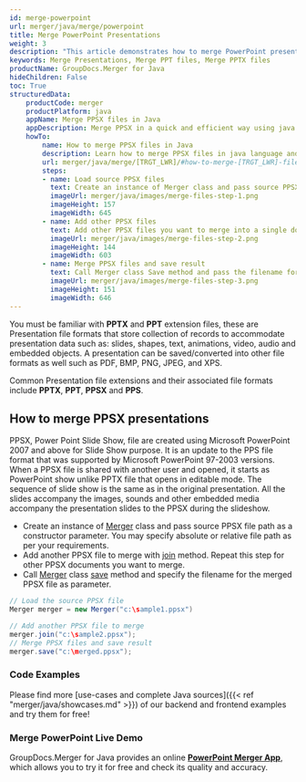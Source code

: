 ```yaml
---
id: merge-powerpoint
url: merger/java/merge/powerpoint
title: Merge PowerPoint Presentations
weight: 3
description: "This article demonstrates how to merge PowerPoint presentation files of PPT, PPTX, ODP and may other formats with couple java code lines and GroupDocs.Merger for Java."
keywords: Merge Presentations, Merge PPT files, Merge PPTX files
productName: GroupDocs.Merger for Java
hideChildren: False
toc: True
structuredData:
    productCode: merger
    productPlatform: java
    appName: Merge PPSX files in Java
    appDescription: Merge PPSX in a quick and efficient way using java language and GroupDocs.Merger for Java API, without the use of any third-party software like Microsoft or Open Office.
    howTo:
        name: How to merge PPSX files in Java 
        description: Learn how to merge PPSX files in java language and GroupDocs.Merger for Java API, without the use of any third-party software like Microsoft or Open Office.
        url: merger/java/merge/[TRGT_LWR]/#how-to-merge-[TRGT_LWR]-files-in-c
        steps:
        - name: Load source PPSX files 
          text: Create an instance of Merger class and pass source PPSX file path as a constructor parameter. You may specify absolute or relative file path as per your requirements. 
          imageUrl: merger/java/images/merge-files-step-1.png
          imageHeight: 157
          imageWidth: 645
        - name: Add other PPSX files
          text: Add other PPSX files you want to merge into a single document with Join method of Merger class.
          imageUrl: merger/java/images/merge-files-step-2.png
          imageHeight: 144
          imageWidth: 603
        - name: Merge PPSX files and save result 
          text: Call Merger class Save method and pass the filename for the resultant PPSX file as parameter.
          imageUrl: merger/java/images/merge-files-step-3.png
          imageHeight: 151
          imageWidth: 646
---
```


You must be familiar with **PPTX** and **PPT** extension files, these are Presentation file formats that store collection of records to accommodate presentation data such as: slides, shapes, text, animations, video, audio and embedded objects. A presentation can be saved/converted into other file formats as well such as PDF, BMP, PNG, JPEG, and XPS.

Common Presentation file extensions and their associated file formats include **PPTX**, **PPT**, **PPSX** and **PPS**.

## How to merge PPSX presentations

PPSX, Power Point Slide Show, file are created using Microsoft PowerPoint 2007 and above for Slide Show purpose. It is an update to the PPS file format that was supported by Microsoft PowerPoint 97-2003 versions. When a PPSX file is shared with another user and opened, it starts as PowerPoint show unlike PPTX file that opens in editable mode. The sequence of slide show is the same as in the original presentation. All the slides accompany the images, sounds and other embedded media accompany the presentation slides to the PPSX during the slideshow.

* Create an instance of [Merger](https://apireference.groupdocs.com/merger/java/com.groupdocs.merger/Merger) class and pass source PPSX file path as a constructor parameter. You may specify absolute or relative file path as per your requirements.
* Add another PPSX file to merge with [join](https://apireference.groupdocs.com/merger/java/com.groupdocs.merger/Merger#join(java.io.InputStream)) method. Repeat this step for other PPSX documents you want to merge.
* Call [Merger](https://apireference.groupdocs.com/merger/java/com.groupdocs.merger/Merger) class [save](https://apireference.groupdocs.com/merger/java/com.groupdocs.merger/Merger#save(java.io.OutputStream)) method and specify the filename for the merged PPSX file as parameter.

```java
// Load the source PPSX file
Merger merger = new Merger("c:\sample1.ppsx")

// Add another PPSX file to merge
merger.join("c:\sample2.ppsx");
// Merge PPSX files and save result
merger.save("c:\merged.ppsx");
```

### Code Examples

Please find more [use-cases and complete Java sources]({{< ref "merger/java/showcases.md" >}}) of our backend and frontend examples and try them for free!

### Merge PowerPoint Live Demo

GroupDocs.Merger for Java provides an online [**PowerPoint Merger App**](https://products.groupdocs.app/merger/powerpoint), which allows you to try it for free and check its quality and accuracy.

